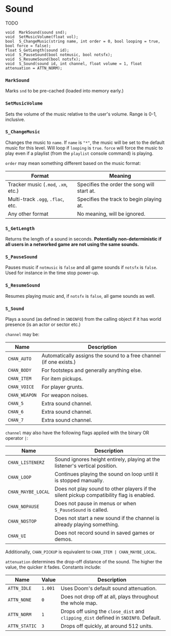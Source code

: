 # Sound

TODO

```
void  MarkSound(sound snd);
void  SetMusicVolume(float vol);
bool  S_ChangeMusic(string name, int order = 0, bool looping = true, bool force = false);
float S_GetLength(sound id);
void  S_PauseSound(bool notmusic, bool notsfx);
void  S_ResumeSound(bool notsfx);
void  S_Sound(sound id, int channel, float volume = 1, float attenuation = ATTN_NORM);
```

### `MarkSound`

Marks `snd` to be pre-cached (loaded into memory early.)

### `SetMusicVolume`

Sets the volume of the music relative to the user's volume. Range is 0-1,
inclusive.

### `S_ChangeMusic`

Changes the music to `name`. If `name` is `"*"`, the music will be set to the
default music for this level. Will loop if `looping` is `true`. `force` will
force the music to play even if a playlist (from the `playlist` console
command) is playing.

`order` may mean something different based on the music format:

| Format                              | Meaning                                     |
| ------                              | -------                                     |
| Tracker music (`.mod`, `.xm`, etc.) | Specifies the order the song will start at. |
| Multi-track `.ogg`, `.flac`, etc.   | Specifies the track to begin playing at.    |
| Any other format                    | No meaning, will be ignored.                |

### `S_GetLength`

Returns the length of a sound in seconds. **Potentially non-deterministic if
all users in a networked game are not using the same sounds.**

### `S_PauseSound`

Pauses music if `notmusic` is `false` and all game sounds if `notsfx` is
`false`. Used for instance in the time stop power-up.

### `S_ResumeSound`

Resumes playing music and, if `notsfx` is `false`, all game sounds as well.

### `S_Sound`

Plays a sound (as defined in `SNDINFO`) from the calling object if it has world
presence (is an actor or sector etc.)

`channel` may be:

| Name          | Description                                                        |
| ----          | -----------                                                        |
| `CHAN_AUTO`   | Automatically assigns the sound to a free channel (if one exists.) |
| `CHAN_BODY`   | For footsteps and generally anything else.                         |
| `CHAN_ITEM`   | For item pickups.                                                  |
| `CHAN_VOICE`  | For player grunts.                                                 |
| `CHAN_WEAPON` | For weapon noises.                                                 |
| `CHAN_5`      | Extra sound channel.                                               |
| `CHAN_6`      | Extra sound channel.                                               |
| `CHAN_7`      | Extra sound channel.                                               |

`channel` may also have the following flags applied with the binary OR
operator `|`:

| Name               | Description                                                                              |
| ----               | -----------                                                                              |
| `CHAN_LISTENERZ`   | Sound ignores height entirely, playing at the listener's vertical position.              |
| `CHAN_LOOP`        | Continues playing the sound on loop until it is stopped manually.                        |
| `CHAN_MAYBE_LOCAL` | Does not play sound to other players if the silent pickup compatibility flag is enabled. |
| `CHAN_NOPAUSE`     | Does not pause in menus or when `S_PauseSound` is called.                                |
| `CHAN_NOSTOP`      | Does not start a new sound if the channel is already playing something.                  |
| `CHAN_UI`          | Does not record sound in saved games or demos.                                           |

Additionally, `CHAN_PICKUP` is equivalent to `CHAN_ITEM | CHAN_MAYBE_LOCAL`.

`attenuation` determines the drop-off distance of the sound. The higher the
value, the quicker it fades. Constants include:

| Name          | Value   | Description                                                                         |
| ----          | -----   | -----------                                                                         |
| `ATTN_IDLE`   | `1.001` | Uses Doom's default sound attenuation.                                              |
| `ATTN_NONE`   | `0`     | Does not drop off at all, plays throughout the whole map.                           |
| `ATTN_NORM`   | `1`     | Drops off using the `close_dist` and `clipping_dist` defined in `SNDINFO`. Default. |
| `ATTN_STATIC` | `3`     | Drops off quickly, at around 512 units.                                             |

<!-- EOF -->
